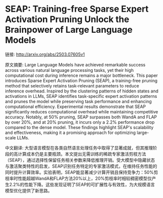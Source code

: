 # SEAP: Training-free Sparse Expert Activation Pruning Unlock the Brainpower of Large Language Models

链接: http://arxiv.org/abs/2503.07605v1

原文摘要:
Large Language Models have achieved remarkable success across various natural
language processing tasks, yet their high computational cost during inference
remains a major bottleneck. This paper introduces Sparse Expert Activation
Pruning (SEAP), a training-free pruning method that selectively retains
task-relevant parameters to reduce inference overhead. Inspired by the
clustering patterns of hidden states and activations in LLMs, SEAP identifies
task-specific expert activation patterns and prunes the model while preserving
task performance and enhancing computational efficiency. Experimental results
demonstrate that SEAP significantly reduces computational overhead while
maintaining competitive accuracy. Notably, at 50% pruning, SEAP surpasses both
WandA and FLAP by over 20%, and at 20% pruning, it incurs only a 2.2%
performance drop compared to the dense model. These findings highlight SEAP's
scalability and effectiveness, making it a promising approach for optimizing
large-scale LLMs.

中文翻译:
大型语言模型在各类自然语言处理任务中取得了显著成就，但其推理阶段的高计算成本仍是主要瓶颈。本文提出无需训练的稀疏专家激活剪枝方法（SEAP），通过选择性保留任务相关参数来降低推理开销。受大模型中隐藏状态与激活聚类特性的启发，SEAP识别任务特定的专家激活模式，在维持任务性能的同时提升计算效率。实验表明，SEAP能显著减少计算开销且保持竞争力：50%剪枝率时性能超越WandA和FLAP方法20%以上，20%剪枝率时相较稠密模型仅产生2.2%的性能下降。这些发现证明了SEAP的可扩展性与有效性，为大规模语言模型优化提供了新思路。

